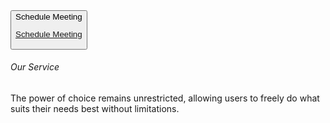 <button class="btn-53 ">
  <div class="original">Schedule Meeting</div>
  <a href="Schedule_Meeting.html" class="text-white  text-decoration-none">
  <div class="letters">
    
  <span>Schedule Meeting</span>
</div>
</a>
</button>

  <div class="d-flex  flex-column  justify-content-center align-items-center">
        <h6 class="under_line  px-3 ">Our Service <i
            class="ms-2 fa-solid fa-caret-right  text-white px-2 py-1 rounded-circle bg_light "></i></h6>
        <p class="col-lg-6 fs-5 text-center">
          The power of choice remains unrestricted, allowing users to freely do what suits their needs best without
          limitations.
        </p>
      </div>